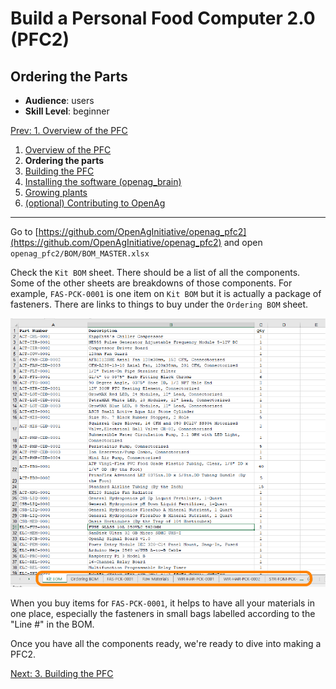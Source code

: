 # Build a Personal Food Computer 2.0 (PFC2)

## Ordering the Parts

- **Audience**:  users
- **Skill Level**: beginner

[Prev: 1. Overview of the PFC](guides:food_computer_2:1_overview)

1. [Overview of the PFC](guides:food_computer_2:1_overview)
1. **Ordering the parts**
1. [Building the PFC](guides:food_computer_2:3_build)
1. [Installing the software (openag_brain)](guides:food_computer_2:4_software)
1. [Growing plants](guides:food_computer_2:5_grow)
1. [(optional) Contributing to OpenAg](/contribute)

---

Go to [https://github.com/OpenAgInitiative/openag_pfc2](https://github.com/OpenAgInitiative/openag_pfc2) and open `openag_pfc2/BOM/BOM_MASTER.xlsx`

Check the `Kit BOM` sheet. There should be a list of all the components. Some of the other sheets are breakdowns of those components. For example, `FAS-PCK-0001` is one item on `Kit BOM` but it is actually a package of fasteners. There are links to things to buy under the `Ordering BOM` sheet.

![BOM Screenshot](../../../imgs/bom.png)

When you buy items for `FAS-PCK-0001`, it helps to have all your materials in one place, especially the fasteners in small bags labelled according to the "Line #" in the BOM.

Once you have all the components ready, we're ready to dive into making a PFC2.

[Next: 3. Building the PFC](guides:food_computer_2:3_build)
